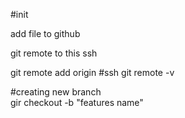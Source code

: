 #init 

add file to github  

git remote to this ssh 

git remote add origin #ssh 
git remote -v 

#creating new branch  
gir checkout -b "features name"